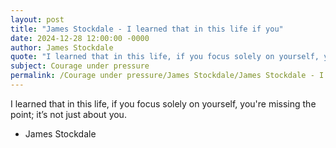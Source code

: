 ```yaml
---
layout: post
title: "James Stockdale - I learned that in this life if you"
date: 2024-12-28 12:00:00 -0000
author: James Stockdale
quote: "I learned that in this life, if you focus solely on yourself, you're missing the point; it’s not just about you."
subject: Courage under pressure
permalink: /Courage under pressure/James Stockdale/James Stockdale - I learned that in this life if you
---
```


I learned that in this life, if you focus solely on yourself, you're missing the point; it’s not just about you.

- James Stockdale
